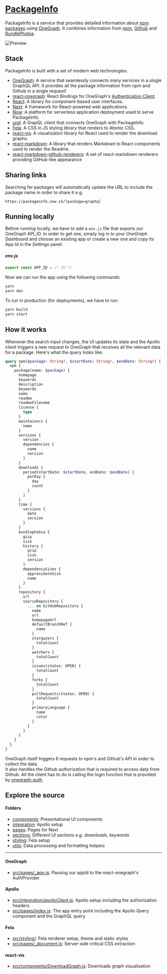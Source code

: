 # [PackageInfo](https://packageinfo.now.sh)

PackageInfo is a service that provides detailed information about [npm packages](https://www.npmjs.com) using [OneGraph](https://www.onegraph.com). It combines information from [npm](https://www.npmjs.com), [Github](http://github.com) and [BundlePhobia](https://bundlephobia.com).

![Preview](preview.png)

## Stack
PackageInfo is built with a set of modern web technologies.

* [OneGraph](https://www.onegraph.com): A service that seamlessly connects many services in a single GraphQL API. It provides all the package information from npm and Github in a single request!
* [react-onegraph](https://github.com/rofrischmann/react-onegraph): React Bindings for OneGraph's [Authentication Client](https://www.onegraph.com/docs/logging_users_in_and_out.html).
* [React](http://reactjs.org): A library for component-based user interfaces.
* [Next](http://nextjs.org): A framework for React-powered web applications.
* [Now](https://zeit.co): A platform for serverless application deployment used to serve PackageInfo.
* [urql](https://formidable.com/open-source/urql/): A GrapQL client that connects OneGraph with PackageInfo.
* [Fela](http://fela.js.org): A CSS in JS styling library that renders to Atomic CSS.
* [react-vis](https://github.com/uber/react-vis): A visualization library for React used to render the download graphs.
* [react-markdown](https://github.com/rexxars/react-markdown): A library that renders Markdown to React components used to render the Readme. 
* [react-markdown-github-renderers](https://github.com/robinweser/react-markdown-github-renderers): A set of react-markdown renderers providing GitHub-like appearance

## Sharing links
Searching for packages will automatically update the URL to include the package name in order to share it e.g.
```url
https://packageinfo.now.sh/?package=graphql
```

## Running locally
Before running locally, we have to add a `env.js` file that exports our OneGraph API_ID. In order to get one, simply log in to your *OneGraph Dashboard* and choose an existing app or create a new one and copy its App Id in the *Settings* panel. 

##### env.js
```javascript
export const APP_ID = /* ID */
```

Now we can run the app using the following commands:
```sh
yarn
yarn dev
```
To run in production (for deployments), we have to run:
```sh
yarn build
yarn start
```

## How it works

Whenever the search input changes, the UI updates its state and the Apollo client triggers a new request to OneGraph that receives all the relevant data for a package. Here's what the query looks like:

```graphql
query npm($package: String!, $startDate: String!, $endDate: String!) {
  npm {
    package(name: $package) {
      homepage
      keywords
      description
      keywords
      name
      readme
      readmeFilename
      license {
        type
      }
      maintainers {
        name
      }
      versions {
        version
        dependencies {
          name
          version
        }
      }
      downloads {
        period(startDate: $startDate, endDate: $endDate) {
          perDay {
            day
            count
          }
        }
      }
      time {
        versions {
          date
          version
        }
      }
      bundlephobia {
        gzip
        size
        history {
          gzip
          size
          version
        }
        dependencySizes {
          approximateSize
          name
        }
      }
      repository {
        url
        sourceRepository {
          ... on GitHubRepository {
            name
            url
            homepageUrl
            defaultBranchRef {
              name
            }
            stargazers {
              totalCount
            }
            watchers {
              totalCount
            }
            issues(states: OPEN) {
              totalCount
            }
            forks {
              totalCount
            }
            pullRequests(states: OPEN) {
              totalCount
            }
            primaryLanguage {
              name
              color
            }
          }
        }
      }
    }
  }
}
```
OneGraph itself triggers 6 requests to npm's and Github's API in order to collect the data.<br>
It also handles the Github authorization that is required to access data from Github. All the client has to do is calling the login function that is provided by [onegraph-auth](https://www.onegraph.com/docs/logging_users_in_and_out.html#log-the-user-in).

## Explore the source

#### Folders
- [components](src/components/): Presentational UI components
- [integration](src/integration/): Apollo setup
- [pages](src/pages/): Pages for Next
- [sections](src/sections/): Different UI sections *e.g. downloads, keywords*
- [styling](src/styling/): Fela setup
- [utils](src/utils/): Data processing and formatting helpers

----- 

#### OneGraph
- [src/pages/_app.js](src/pages/_app.js): Passing our appId to the react-onegraph's AuthProvider

#### Apollo
- [src/integration/apolloClient.js](src/integration/ApolloClient.js): Apollo setup including the authorization headers
- [src/pages/index.js](src/pages/index.js): The app entry point including the Apollo Query component and the GraphQL query

#### Fela
- [src/styling/](src/styling): Fela renderer setup, theme and static styles
- [src/pages/_document.js](src/pages/_document.js): Server-side critical CSS extraction


#### react-vis
- [src/components/DownloadGraph.js](src/components/DownloadGraph): Downloads graph visualisation